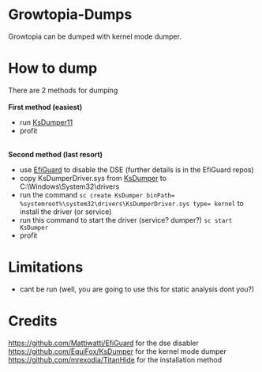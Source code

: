 # Growtopia-Dumps
Growtopia can be dumped with kernel mode dumper.

# How to dump 
There are 2 methods for dumping <br><br>
   <b> First method (easiest) </b>
   - run [KsDumper11](https://github.com/mastercodeon314/KsDumper-11)
   - profit <br><br>
   
   <b> Second method (last resort) </b>
   - use [EfiGuard](https://github.com/Mattiwatti/EfiGuard) to disable the DSE (further details is in the EfiGuard repos)
   - copy KsDumperDriver.sys from [KsDumper](https://github.com/EquiFox/KsDumper) to C:\Windows\System32\drivers
   - run the command `sc create KsDumper binPath= %systemroot%\system32\drivers\KsDumperDriver.sys type= kernel` to install the driver (or service)
   - run this command to start the driver (service? dumper?) `sc start KsDumper`
   - profit

# Limitations
- cant be run (well, you are going to use this for static analysis dont you?)

# Credits
https://github.com/Mattiwatti/EfiGuard for the dse disabler <br>
https://github.com/EquiFox/KsDumper for the kernel mode dumper <br>
https://github.com/mrexodia/TitanHide for the installation method

